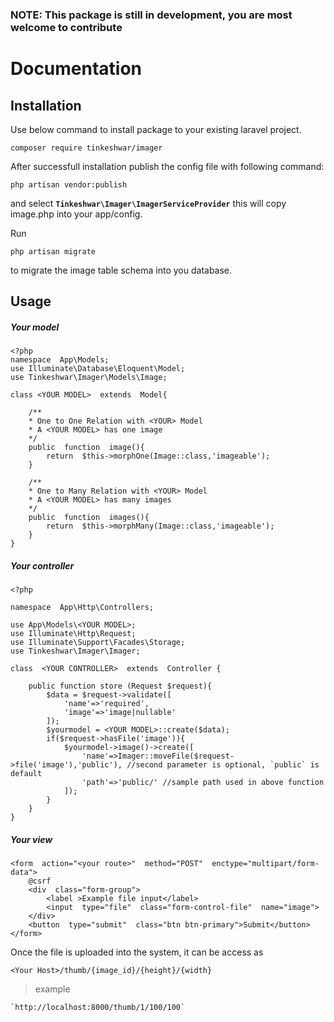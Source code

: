 ### NOTE: This package is still in development, you are most welcome to contribute

# Documentation

## Installation

Use below command to install package to your existing laravel project.

    composer require tinkeshwar/imager

After successfull installation publish the config file with following command:

    php artisan vendor:publish

and select **`Tinkeshwar\Imager\ImagerServiceProvider`**
this will copy image.php into your app/config.

Run

    php artisan migrate

to migrate the image table schema into you database.

## Usage

##### Your model

    <?php
    namespace  App\Models;
    use Illuminate\Database\Eloquent\Model;
    use Tinkeshwar\Imager\Models\Image;

    class <YOUR MODEL>  extends  Model{

        /**
        * One to One Relation with <YOUR> Model
        * A <YOUR MODEL> has one image
        */
        public  function  image(){
    	    return  $this->morphOne(Image::class,'imageable');
        }

    	/**
        * One to Many Relation with <YOUR> Model
        * A <YOUR MODEL> has many images
        */
        public  function  images(){
    	    return  $this->morphMany(Image::class,'imageable');
        }
    }

##### Your controller

    <?php

    namespace  App\Http\Controllers;

    use App\Models\<YOUR MODEL>;
    use Illuminate\Http\Request;
    use Illuminate\Support\Facades\Storage;
    use Tinkeshwar\Imager\Imager;

    class  <YOUR CONTROLLER>  extends  Controller {

        public function store (Request $request){
            $data = $request->validate([
                'name'=>'required',
                'image'=>'image|nullable'
            ]);
            $yourmodel = <YOUR MODEL>::create($data);
            if($request->hasFile('image')){
                $yourmodel->image()->create([
                    'name'=>Imager::moveFile($request->file('image'),'public'), //second parameter is optional, `public` is default
                    'path'=>'public/' //sample path used in above function
                ]);
            }
        }
    }

##### Your view

    <form  action="<your route>"  method="POST"  enctype="multipart/form-data">
        @csrf
        <div  class="form-group">
    	    <label >Example file input</label>
    	    <input  type="file"  class="form-control-file"  name="image">
        </div>
        <button  type="submit"  class="btn btn-primary">Submit</button>
    </form>

Once the file is uploaded into the system, it can be access as

    <Your Host>/thumb/{image_id}/{height}/{width}

> example

    `http://localhost:8000/thumb/1/100/100`
